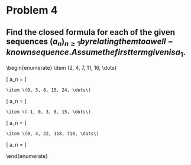 # Problem 4

## Find the closed formula for each of the given sequences $(a_n)_{n \geq 1} by relating them to a well-known sequence. Assume the first term given is  a_1.$



\begin{enumerate}
    \item \(2, 4, 7, 11, 16, \dots\)
    

\[
    a_n = 
    \]



    \item \(0, 3, 8, 15, 24, \dots\)
    

\[
    a_n = 
    \]



    \item \(-1, 0, 3, 8, 15, \dots\)
    

\[
    a_n = 
    \]



    \item \(0, 4, 22, 118, 718, \dots\)
    

\[
    a_n = 
    \]


\end{enumerate}